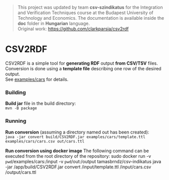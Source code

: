 > This project was updated by team **csv-szindikatus** for the Integration and Verification Techniques course at the Budapest University of Technology and Economics. The documentation is available inside the **doc** folder in **Hungarian** language.<br>Original work: https://github.com/clarkparsia/csv2rdf

CSV2RDF
=======

CSV2RDF is a simple tool for **generating RDF** output **from CSV/TSV** files.<br>
Conversion is done using a **template file** describing one row of the desired output.<br>
See [examples/cars](examples/cars) for details. 

### Building

**Build jar** file in the build directory:<br>
`mvn -B package`

### Running

**Run conversion** (assuming a directory named out has been created):<br>
`java -jar convert build/CSV2RDF.jar examples/cars/template.ttl examples/cars/cars.csv out/cars.ttl`

**Run conversion using docker image**
The following command can be executed from the root directory of the repository:
sudo docker run -v `pwd`/examples/cars:/input -v `pwd`/out:/output tamasbrndz/csv-indikatus java -jar /app/build/CSV2RDF.jar convert /input/template.ttl /input/cars.csv /output/cars.ttl
